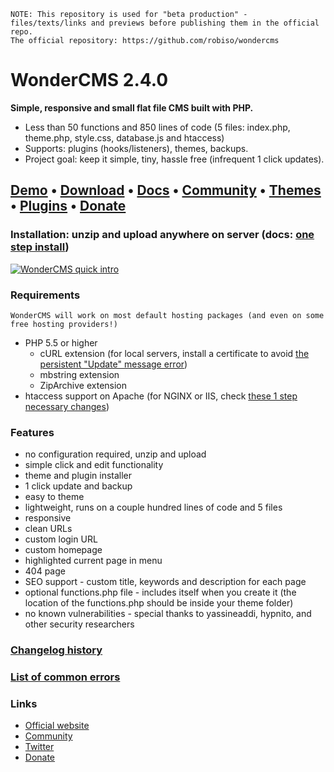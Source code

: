     NOTE: This repository is used for "beta production" - files/texts/links and previews before publishing them in the official repo.
    The official repository: https://github.com/robiso/wondercms

# WonderCMS 2.4.0
**Simple, responsive and small flat file CMS built with PHP.**
- Less than 50 functions and 850 lines of code (5 files: index.php, theme.php, style.css, database.js and htaccess)
- Supports: plugins (hooks/listeners), themes, backups.
- Project goal: keep it simple, tiny, hassle free (infrequent 1 click updates).

## [Demo](https://www.wondercms.com/demo) • [Download](https://wondercms.com/latest) • [Docs](https://github.com/robiso/wondercms/wiki#wondercms-documentation) • [Community](https://wondercms.com/community) • [Themes](https://wondercms.com/themes) • [Plugins](https://wondercms.com/plugins) • [Donate](https://wondercms.com/donate)
### Installation: unzip and upload anywhere on server (docs: [one step install](https://github.com/robiso/wondercms/wiki/One-step-install))

<a href="https://www.wondercms.com" title="WonderCMS website"><img src="https://www.wondercms.com/WonderCMS-intro.png?v=5" alt="WonderCMS quick intro" /></a>

### Requirements
    WonderCMS will work on most default hosting packages (and even on some free hosting providers!)
- PHP 5.5 or higher
  - cURL extension (for local servers, install a certificate to avoid [the persistent "Update" message error](https://github.com/robiso/wondercms/wiki/Persistent-%22New-WonderCMS-update-available%22-message))
  - mbstring extension
  - ZipArchive extension
- htaccess support on Apache (for NGINX or IIS, check [these 1 step necessary changes](https://github.com/robiso/wondercms/wiki/One-step-install#additional-steps-for-nginx-and-iis))

### Features
 - no configuration required, unzip and upload
 - simple click and edit functionality
 - theme and plugin installer
 - 1 click update and backup
 - easy to theme
 - lightweight, runs on a couple hundred lines of code and 5 files
 - responsive
 - clean URLs
 - custom login URL
 - custom homepage
 - highlighted current page in menu
 - 404 page
 - SEO support - custom title, keywords and description for each page
 - optional functions.php file - includes itself when you create it (the location of the functions.php should be inside your theme folder)
 - no known vulnerabilities - special thanks to yassineaddi, hypnito, and other security researchers
 
### [Changelog history](https://wondercms.com/whatsnew)
### [List of common errors](https://github.com/robiso/wondercms/wiki/List-of-common-errors)

### Links
- [Official website](https://wondercms.com)
- [Community](https://wondercms.com/forum)
- [Twitter](https://twitter.com/wondercms)
- [Donate](https://wondercms.com/donate)
